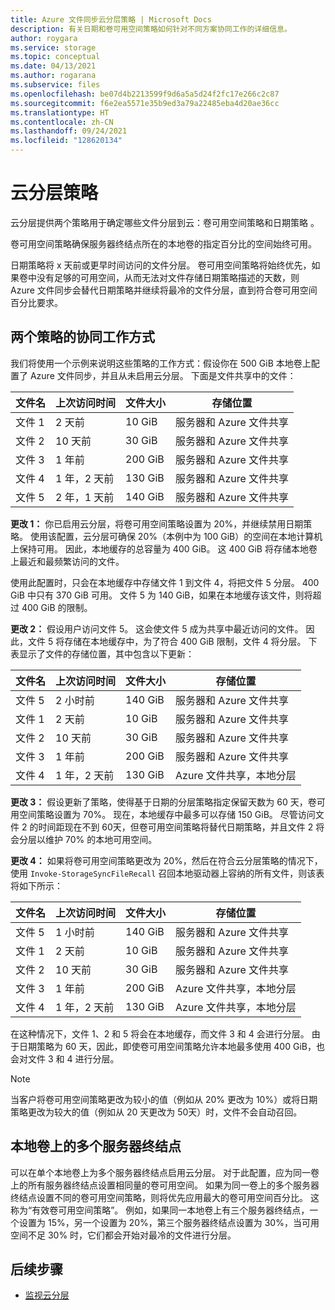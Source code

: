```yaml
---
title: Azure 文件同步云分层策略 | Microsoft Docs
description: 有关日期和卷可用空间策略如何针对不同方案协同工作的详细信息。
author: roygara
ms.service: storage
ms.topic: conceptual
ms.date: 04/13/2021
ms.author: rogarana
ms.subservice: files
ms.openlocfilehash: be07d4b2213599f9d6a5a5d24f2fc17e266c2c87
ms.sourcegitcommit: f6e2ea5571e35b9ed3a79a22485eba4d20ae36cc
ms.translationtype: HT
ms.contentlocale: zh-CN
ms.lasthandoff: 09/24/2021
ms.locfileid: "128620134"
---
```

# <a name="cloud-tiering-policies"></a>云分层策略

云分层提供两个策略用于确定哪些文件分层到云：卷可用空间策略和日期策略 。

卷可用空间策略确保服务器终结点所在的本地卷的指定百分比的空间始终可用。

日期策略将 x 天前或更早时间访问的文件分层。 卷可用空间策略将始终优先，如果卷中没有足够的可用空间，从而无法对文件存储日期策略描述的天数，则 Azure 文件同步会替代日期策略并继续将最冷的文件分层，直到符合卷可用空间百分比要求。

## <a name="how-both-policies-work-together"></a>两个策略的协同工作方式

我们将使用一个示例来说明这些策略的工作方式：假设你在 500 GiB 本地卷上配置了 Azure 文件同步，并且从未启用云分层。 下面是文件共享中的文件：

|文件名 |上次访问时间  |文件大小  |存储位置 |
|----------|------------------|-----------|----------|
|文件 1    | 2 天前  | 10 GiB | 服务器和 Azure 文件共享
|文件 2    | 10 天前 | 30 GiB | 服务器和 Azure 文件共享
|文件 3    | 1 年前 | 200 GiB | 服务器和 Azure 文件共享
|文件 4    | 1 年，2 天前 | 130 GiB | 服务器和 Azure 文件共享
|文件 5    | 2 年，1 天前 | 140 GiB | 服务器和 Azure 文件共享

**更改 1：** 你已启用云分层，将卷可用空间策略设置为 20%，并继续禁用日期策略。 使用该配置，云分层可确保 20%（本例中为 100 GiB）的空间在本地计算机上保持可用。 因此，本地缓存的总容量为 400 GiB。 这 400 GiB 将存储本地卷上最近和最频繁访问的文件。

使用此配置时，只会在本地缓存中存储文件 1 到文件 4，将把文件 5 分层。 400 GiB 中只有 370 GiB 可用。 文件 5 为 140 GiB，如果在本地缓存该文件，则将超过 400 GiB 的限制。

**更改 2：** 假设用户访问文件 5。 这会使文件 5 成为共享中最近访问的文件。 因此，文件 5 将存储在本地缓存中，为了符合 400 GiB 限制，文件 4 将分层。 下表显示了文件的存储位置，其中包含以下更新：

|文件名 |上次访问时间  |文件大小  |存储位置 |
|----------|------------------|-----------|----------|
|文件 5    | 2 小时前 | 140 GiB | 服务器和 Azure 文件共享
|文件 1    | 2 天前  | 10 GiB | 服务器和 Azure 文件共享
|文件 2    | 10 天前 | 30 GiB | 服务器和 Azure 文件共享
|文件 3    | 1 年前 | 200 GiB | 服务器和 Azure 文件共享
|文件 4    | 1 年，2 天前 | 130 GiB | Azure 文件共享，本地分层

**更改 3：** 假设更新了策略，使得基于日期的分层策略指定保留天数为 60 天，卷可用空间策略设置为 70%。 现在，本地缓存中最多可以存储 150 GiB。 尽管访问文件 2 的时间距现在不到 60天，但卷可用空间策略将替代日期策略，并且文件 2 将会分层以维护 70% 的本地可用空间。

**更改 4：** 如果将卷可用空间策略更改为 20%，然后在符合云分层策略的情况下，使用 `Invoke-StorageSyncFileRecall` 召回本地驱动器上容纳的所有文件，则该表将如下所示：

|文件名 |上次访问时间  |文件大小  |存储位置 |
|----------|------------------|-----------|----------|
|文件 5    | 1 小时前  | 140 GiB | 服务器和 Azure 文件共享
|文件 1    | 2 天前  | 10 GiB | 服务器和 Azure 文件共享
|文件 2    | 10 天前 | 30 GiB | 服务器和 Azure 文件共享
|文件 3    | 1 年前 | 200 GiB | Azure 文件共享，本地分层
|文件 4    | 1 年，2 天前 | 130 GiB | Azure 文件共享，本地分层

在这种情况下，文件 1、2 和 5 将会在本地缓存，而文件 3 和 4 会进行分层。 由于日期策略为 60 天，因此，即使卷可用空间策略允许本地最多使用 400 GiB，也会对文件 3 和 4 进行分层。

> [!NOTE]
> 当客户将卷可用空间策略更改为较小的值（例如从 20% 更改为 10%）或将日期策略更改为较大的值（例如从 20 天更改为 50天）时，文件不会自动召回。

## <a name="multiple-server-endpoints-on-a-local-volume"></a>本地卷上的多个服务器终结点

可以在单个本地卷上为多个服务器终结点启用云分层。 对于此配置，应为同一卷上的所有服务器终结点设置相同量的卷可用空间。 如果为同一卷上的多个服务器终结点设置不同的卷可用空间策略，则将优先应用最大的卷可用空间百分比。 这称为“有效卷可用空间策略”。 例如，如果同一本地卷上有三个服务器终结点，一个设置为 15%，另一个设置为 20%，第三个服务器终结点设置为 30%，当可用空间不足 30% 时，它们都会开始对最冷的文件进行分层。

## <a name="next-steps"></a>后续步骤

- [监视云分层](file-sync-monitor-cloud-tiering.md)
